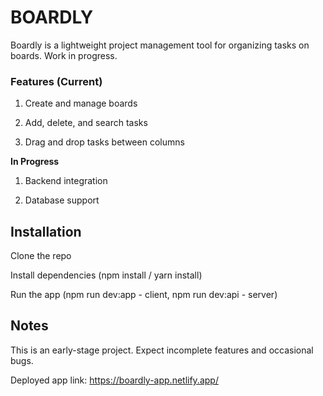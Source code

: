 # BOARDLY

Boardly is a lightweight project management tool for organizing tasks on boards. Work in progress.

### **Features (Current)**

1. Create and manage boards

2. Add, delete, and search tasks

3. Drag and drop tasks between columns

**In Progress**

1. Backend integration

2. Database support

## Installation

Clone the repo

Install dependencies (npm install / yarn install)

Run the app (npm run dev:app - client, npm run dev:api - server)

## Notes

This is an early-stage project. Expect incomplete features and occasional bugs.

Deployed app link: https://boardly-app.netlify.app/
